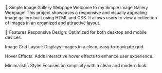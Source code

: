 📸 Simple Image Gallery Webpage
Welcome to my Simple Image Gallery Webpage! This project showcases a responsive and visually appealing image gallery built using HTML and CSS. It allows users to view a collection of images in an organized and attractive layout.

🚀 Features
Responsive Design: Optimized for both desktop and mobile devices.

Image Grid Layout: Displays images in a clean, easy-to-navigate grid.

Hover Effects: Adds interactive hover effects to enhance user experience.

Minimalistic Style: Focuses on simplicity with a clean and modern look.
